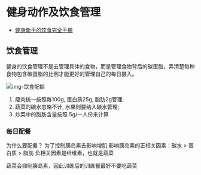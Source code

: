 # 健身动作及饮食管理
- [健身新手的饮食完全手册](https://www.bilibili.com/video/BV1yX4y1q7LP/?spm_id_from=333.1007.top_right_bar_window_default_collection.content.click&vd_source=30b83821f97341a4ef89241dcf18da58)

## 饮食管理
健身的饮食管理不是去管理具体的食物，而是管理食物背后的碳蛋脂，弄清楚每种食物包含碳蛋脂的比例才能更好的管理自己的每日摄入。

![img-饮食配额](./img/饮食配额.png)

1. 瘦肉统一按照每100g, 蛋白质25g, 脂肪2g管理;
2. 蔬菜的碳水忽略不计, 水果则要纳入碳水管理;
3. 炒菜中的脂肪含量按照 5g/一人份来计算


### 每日配餐
为什么要配餐？ 为了控制胰岛素去影响增肌
影响胰岛素的正相关因素：碳水 > 蛋白质 > 脂肪
负相关因素是纤维素，也就是蔬菜

蔬菜会抑制胰岛素，因此训练后的训练餐最好不要吃蔬菜


